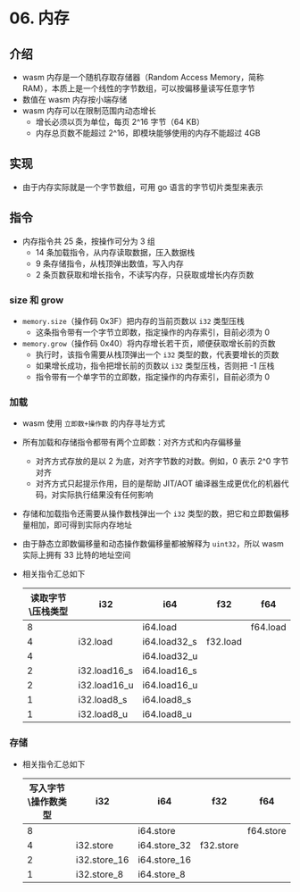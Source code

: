# 06. 内存

## 介绍
- wasm 内存是一个随机存取存储器（Random Access Memory，简称 RAM），本质上是一个线性的字节数组，可以按偏移量读写任意字节
- 数值在 wasm 内存按小端存储
- wasm 内存可以在限制范围内动态增长
  - 增长必须以页为单位，每页 2^16 字节（64 KB）
  - 内存总页数不能超过 2^16，即模块能够使用的内存不能超过 4GB

## 实现
- 由于内存实际就是一个字节数组，可用 go 语言的字节切片类型来表示

## 指令
- 内存指令共 25 条，按操作可分为 3 组
  - 14 条加载指令，从内存读取数据，压入数据栈
  - 9 条存储指令，从栈顶弹出数值，写入内存
  - 2 条页数获取和增长指令，不读写内存，只获取或增长内存页数

### size 和 grow
- `memory.size`（操作码 0x3F）把内存的当前页数以 `i32` 类型压栈
  - 这条指令带有一个字节立即数，指定操作的内存索引，目前必须为 0
- `memory.grow`（操作码 0x40）将内存增长若干页，顺便获取增长前的页数
  - 执行时，该指令需要从栈顶弹出一个 `i32` 类型的数，代表要增长的页数
  - 如果增长成功，指令把增长前的页数以 `i32` 类型压栈，否则把 -1 压栈
  - 指令带有一个单字节的立即数，指定操作的内存索引，目前必须为 0

### 加载
- wasm 使用 `立即数+操作数` 的内存寻址方式
- 所有加载和存储指令都带有两个立即数：对齐方式和内存偏移量
  - 对齐方式存放的是以 2 为底，对齐字节数的对数。例如，0 表示 2^0 字节对齐
  - 对齐方式只起提示作用，目的是帮助 JIT/AOT 编译器生成更优化的机器代码，对实际执行结果没有任何影响
- 存储和加载指令还需要从操作数栈弹出一个 `i32` 类型的数，把它和立即数偏移量相加，即可得到实际内存地址
- 由于静态立即数偏移量和动态操作数偏移量都被解释为 `uint32`，所以 wasm 实际上拥有 33 比特的地址空间
- 相关指令汇总如下

  读取字节\压栈类型 | i32 | i64 | f32 | f64
  -------------|--------|-----|----|------
  8 | | i64.load | | f64.load
  4 | i32.load | i64.load32_s | f32.load |
  4 |  | i64.load32_u |  |
  2 | i32.load16_s | i64.load16_s | | 
  2 | i32.load16_u | i64.load16_u | | 
  1 | i32.load8_s | i64.load8_s | | 
  1 | i32.load8_u | i64.load8_u | | 

### 存储
- 相关指令汇总如下

  写入字节\操作数类型 | i32 | i64 | f32 | f64
  -----------------|-----|-----|-----|--------
  8 | | i64.store | | f64.store
  4 | i32.store | i64.store_32 | f32.store |
  2 | i32.store_16 | i64.store_16 | | 
  1 | i32.store_8 | i64.store_8 | |